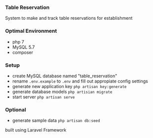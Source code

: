 ### Table Reservation
System to make and track table reservations for establishment

### Optimal Environment
- php 7
- MySQL 5.7
- composer

### Setup
- create MySQL database named "table_reservation"
- rename `.env.example` to `.env` and fill out appropiate config settings
- generate new application key `php artisan key:generate`
- generate database models `php artisian migrate`
- start server `php artisan serve`

### Optional
- generate sample data `php artisan db:seed`

built using Laravel Framework

